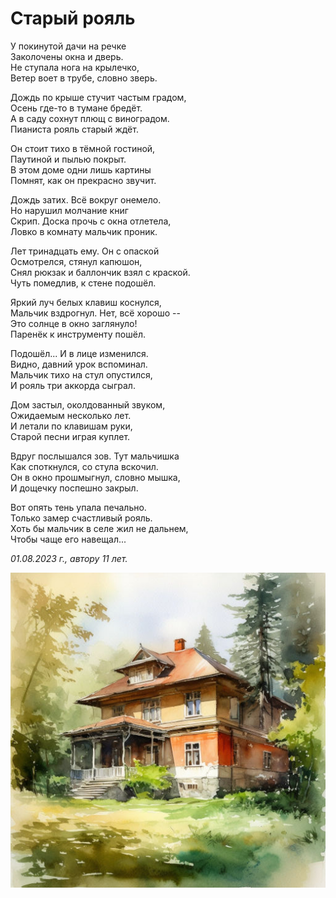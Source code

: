 # Старый рояль

У покинутой дачи на речке  
Заколочены окна и дверь.  
Не ступала нога на крылечко,  
Ветер воет в трубе, словно зверь.

Дождь по крыше стучит частым градом,  
Осень где-то в тумане бредёт.  
А в саду сохнут плющ с виноградом.  
Пианиста рояль старый ждёт.

Он стоит тихо в тёмной гостиной,  
Паутиной и пылью покрыт.  
В этом доме одни лишь картины  
Помнят, как он прекрасно звучит.

Дождь затих. Всё вокруг онемело.  
Но нарушил молчание книг  
Скрип. Доска прочь с окна отлетела,  
Ловко в комнату мальчик проник.

Лет тринадцать ему. Он с опаской  
Осмотрелся, стянул капюшон,  
Снял рюкзак и баллончик взял с краской.  
Чуть помедлив, к стене подошёл.

Яркий луч белых клавиш коснулся,  
Мальчик вздрогнул. Нет, всё хорошо --  
Это солнце в окно заглянуло!  
Паренёк к инструменту пошёл.

Подошёл... И в лице изменился.  
Видно, давний урок вспоминал.  
Мальчик тихо на стул опустился,  
И рояль три аккорда сыграл.

Дом застыл, околдованный звуком,  
Ожидаемым несколько лет.  
И летали по клавишам руки,  
Старой песни играя куплет.

Вдруг послышался зов. Тут мальчишка  
Как споткнулся, со стула вскочил.  
Он в окно прошмыгнул, словно мышка,  
И дощечку поспешно закрыл.

Вот опять тень упала печально.  
Только замер счастливый рояль.  
Хоть бы мальчик в селе жил не дальнем,  
Чтобы чаще его навещал...

*01.08.2023 г., автору 11 лет.*

![Старый рояль](../images/abandoned-house.jpg)
